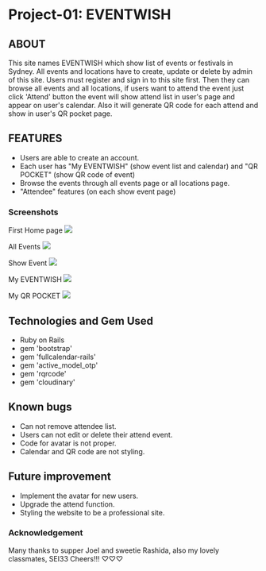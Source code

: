 # Project-01: EVENTWISH

## ABOUT

This site names EVENTWISH which show list of events or festivals in Sydney. All events and locations have to create, update or delete by admin of this site. Users must register and sign in to this site first. Then they can browse all events and all locations, if users want to attend the event just click 'Attend' button the event will show attend list in user's page and appear on user's calendar. Also it will generate QR code for each attend and show in user's QR pocket page.

## FEATURES
- Users are able to create an account.
- Each user has "My EVENTWISH" (show event list and calendar) and "QR POCKET" (show QR code of event)
- Browse the events through all events page or all locations page.
- "Attendee" features (on each show event page)

### Screenshots

First Home page
<img src="https://user-images.githubusercontent.com/52163769/62334254-41d09580-b50a-11e9-935b-50c65ebcf496.png" />

All Events
<img src="https://user-images.githubusercontent.com/52163769/62334400-da671580-b50a-11e9-8dbf-0c05b2dddf91.png"/>

Show Event
<img src="https://user-images.githubusercontent.com/52163769/62334454-139f8580-b50b-11e9-9cfb-46cdace21b2e.png" />

My EVENTWISH
<img src="https://user-images.githubusercontent.com/52163769/62334544-709b3b80-b50b-11e9-8838-567a2e640c41.png" />

My QR POCKET
<img src="https://user-images.githubusercontent.com/52163769/62334634-cd96f180-b50b-11e9-8451-317d763f8c31.png" />

## Technologies and Gem Used
- Ruby on Rails
- gem 'bootstrap'
- gem 'fullcalendar-rails'
- gem 'active_model_otp'
- gem 'rqrcode'
- gem 'cloudinary'

## Known bugs
- Can not remove attendee list.
- Users can not edit or delete their attend event.
- Code for avatar is not proper.
- Calendar and QR code are not styling.

## Future improvement
- Implement the avatar for new users.
- Upgrade the attend function.
- Styling the website to be a professional site.

### Acknowledgement
Many thanks to supper Joel and sweetie Rashida, also my lovely classmates, SEI33 Cheers!!! ♡♡♡
